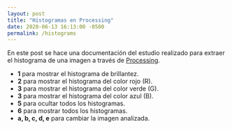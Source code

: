 ```yaml
---
layout: post
title: "Histogramas en Processing"
date: 2020-06-13 16:13:00 -0500
permalink: /histograms
---
```


En este post se hace una documentación del estudio realizado para extraer el histograma de una imagen a través de [Processing](https://processing.org/).

<script src="processing.js"></script>

- **1** para mostrar el histograma de brillantez.
- **2** para mostrar el histograma del color rojo (R).
- **3** para mostrar el histograma del color verde (G).
- **3** para mostrar el histograma del color azul (B).
- **5** para ocultar todos los histogramas.
- **6** para mostrar todos los histogramas.
- **a, b, c, d, e** para cambiar la imagen analizada.

<canvas data-processing-sources="/sketches/histogram/histogram.pde"></canvas>
